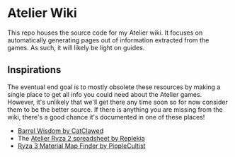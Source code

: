 # Atelier Wiki

This repo houses the source code for my Atelier wiki. It focuses on
automatically generating pages out of information extracted from the games. As
such, it will likely be light on guides.

## Inspirations

The eventual end goal is to mostly obsolete these resources by making a single
place to get all info you could need about the Atelier games. However, it's
unlikely that we'll get there any time soon so for now consider them to be the
better source. If there is anything you are missing from the wiki, there's a
good chance it's documented in one of these places!

- [Barrel Wisdom by CatClawed](https://barrelwisdom.com/)
- The [Atelier Ryza 2 spreadsheet by Replekia](https://docs.google.com/spreadsheets/d/159kcmw00HZKF0rs64hcSy-E4oAlP5CqDlJq3BlJfDUM/)
- [Ryza 3 Material Map Finder by PippleCultist](https://pipplecultist.github.io/Ryza3MaterialMapFinder/)
